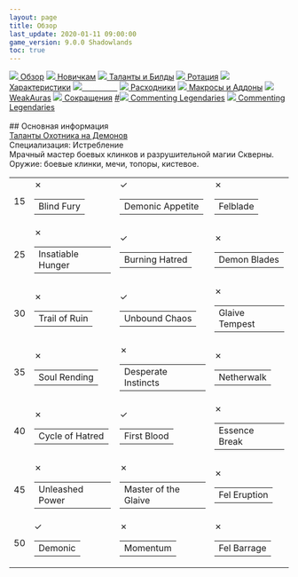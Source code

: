 ```yaml
---
layout: page
title: Обзор
last_update: 2020-01-11 09:00:00
game_version: 9.0.0 Shadowlands
toc: true
---
```


<div id="smooth-nav-outer">
<a href="{{ site.url }}/guide/havoc/overview.html"><img src="https://wow.zamimg.com/images/wow/icons/medium/inv_misc_spyglass_02.jpg"> Обзор</a>
<a href="{{ site.url }}/guide/havoc/beginners.html"><img src="https://wow.zamimg.com/images/wow/icons/medium/spell_lifegivingseed.jpg"> Новичкам</a>
<a href="{{ site.url }}/guide/havoc/talent-builds.html"><img src="https://wow.zamimg.com/images/wow/icons/medium/ability_marksmanship.jpg"> Таланты и Билды</a>
<a href="{{ site.url }}/guide/havoc/rotation-priority.html"><img src="https://wow.zamimg.com/images/wow/icons/medium/wow_token01.jpg"> Ротация</a>
<a href="{{ site.url }}/guide/havoc/stats.html"><img src="https://wow.zamimg.com/images/wow/icons/medium/inv_inscription_80_warscroll_intellect.jpg"> Характеристики</a>
<a href="{{ site.url }}/guide/havoc/gear.html"><img src="https://wow.zamimg.com/images/wow/icons/medium/inv_chest_chain_03.jpg"><span style="color: white;"> Бис лист</span></a>
<a href="{{ site.url }}/guide/havoc/consumables.html"><img src="https://wow.zamimg.com/images/wow/icons/medium/inv_potion_92.jpg"> Расходники</a>
<a href="{{ site.url }}/guide/havoc/macros-addons.html"><img src="https://wow.zamimg.com/images/wow/icons/medium/inv_eng_gearspringparts.jpg"> Макросы и Аддоны</a>
<a href="{{ site.url }}/guide/havoc/weakauras.html"><img src="https://wow.zamimg.com/images/wow/icons/medium/spell_holy_auramastery.jpg"> WeakAuras</a>
<a href="{{ site.url }}/guide/havoc/common-terms.html"><img src="https://wow.zamimg.com/images/wow/icons/medium/ui_chat.jpg"> Сокращения</a>
<a href="">#<img src="https://wow.zamimg.com/images/wow/icons/medium/wow_token01.jpg"> Commenting Legendaries</a>
<a href="#"><img src="https://wow.zamimg.com/images/wow/icons/medium/wow_token01.jpg"> Commenting Legendaries</a>
</div>
<br>
## Основная информация




<div class="talentcalc" style="min-height: 470px; display: block;" data-left-sidebar="false" data-right-sidebar="false" data-selected="no">
<div class="talentcalc-wrapper" style="" data-selected="no">
<div class="talentcalc-main" data-selected="no" data-class="demonhunter">
<div class="talentcalc-header-class">
<a class="c12" href="/class=12#spells:type=-2" target="_blank">Таланты Охотника на Демонов</a></div>
<div class="talentcalc-spec-switcher">Специализация: <span class="q1"><span class="tooltip-inside-icon" style="background-image: url(https://wow.zamimg.com/images/wow/icons/small/ability_demonhunter_specdps.jpg)"></span> Истребление <span class="talentcalc-spec-role" style="background-position: 0px 0"></span></span>
</div>                             
<div class="talentcalc-spec-desc" data-spec="3">Мрачный мастер боевых клинков и разрушительной магии Скверны. Оружие: боевые клинки, мечи, топоры, кистевое.</div>    
<table class="talentcalc-core" data-selected="no">
<tbody data-selected="no">
<tr data-row="0" class="talentcalc-row" data-selected="yes" data-available="yes">
<td class="outer" data-selected="no">
<div class="inner">15</div></td>
<td class="outer" data-row="0" data-col="0" cursor="pointer" data-selected="no">
<div class="inner">
<a class="screen" target="_blank" data-whattach="icon" href="https://shadowlands.wowhead.com/spell=203550"></a>
<div class="iconmedium"><ins style="background-image: url(https://wow.zamimg.com/images/wow/icons/medium/ability_bosskilrogg_deadeye.jpg)"></ins><del></del><a class="" target="_blank" href="javascript:"></a>
<div class="state">✗</div></div>
<table>
<tbody>
<tr>
<td>Blind Fury</td>
</tr>
</tbody>
</table >
</div>
</td>
<td class="outer" data-row="0" data-col="1" cursor="pointer" data-selected="yes">
<div class="inner"><a class="screen" target="_blank" data-whattach="icon" href="https://shadowlands.wowhead.com/spell=206478"></a>
<div class="iconmedium"><ins style="background-image: url(https://wow.zamimg.com/images/wow/icons/medium/ability_creature_poison_01_purple.jpg)"></ins><del></del>
<div class="state active">✓</div></div>
<table>
<tbody>
<tr>
<td>Demonic Appetite</td>
</tr>
</tbody>
</table>
</div>
</td>
<td class="outer last-child" data-row="0" data-col="2" cursor="pointer" data-selected="no">
<div class="inner"><a class="screen" target="_blank" data-whattach="icon" href="https://shadowlands.wowhead.com/spell=232893"></a>
<div class="iconmedium"><ins style="background-image: url(https://wow.zamimg.com/images/wow/icons/medium/ability_demonhunter_felblade.jpg)"></ins><del></del><a class="" target="_blank" href="javascript:"></a>
<div class="state">✗</div></div>
<table>
<tbody>
<tr>
<td>Felblade</td>
</tr>
</tbody>
</table>
</div>
</td>
</tr>
<tr data-row="1" class="talentcalc-row" data-selected="yes" data-available="yes"><td class="outer" data-selected="no"><div class="inner">25</div>
</td>
<td class="outer" data-row="1" data-col="0" cursor="pointer" data-selected="no"><div class="inner"><a class="screen" target="_blank" data-whattach="icon" href="https://shadowlands.wowhead.com/spell=258876"></a>
<div class="iconmedium"><ins style="background-image: url(https://wow.zamimg.com/images/wow/icons/medium/ability_rogue_hungerforblood.jpg)"></ins><del></del><a class="" target="_blank" href="javascript:"></a>
<div class="state">✗</div></div>
<table>
<tbody>
<tr>
<td>Insatiable Hunger</td>
</tr>
</tbody>
</table>
</div>
</td>
<td class="outer" data-row="1" data-col="1" cursor="pointer" data-selected="yes">
<div class="inner"><a class="screen" target="_blank" data-whattach="icon" href="https://shadowlands.wowhead.com/spell=320374"></a>
<div class="iconmedium"><ins style="background-image: url(https://wow.zamimg.com/images/wow/icons/medium/ability_demonhunter_immolation.jpg)"></ins><del></del><a class="" target="_blank" href="javascript:"></a>
<div class="state active">✓</div></div>
<table>
<tbody>
<tr>
<td>Burning Hatred</td>
</tr>
</tbody>
</table>
</div>
</td>
<td class="outer last-child" data-row="1" data-col="2" cursor="pointer" data-selected="no">
<div class="inner"><a class="screen" target="_blank" data-whattach="icon" href="https://shadowlands.wowhead.com/spell=203555"></a>
<div class="iconmedium"><ins style="background-image: url(https://wow.zamimg.com/images/wow/icons/medium/inv_weapon_shortblade_92.jpg)"></ins><del></del><a class="" target="_blank" href="javascript:"></a>
<div class="state">✗</div></div>
<table>
<tbody>
<tr>
<td>Demon Blades</td>
</tr>
</tbody>
</table>
</div>
</td>
</tr><tr data-row="2" class="talentcalc-row" data-selected="yes" data-available="yes">
<td class="outer" data-selected="no"><div class="inner">30</div>
</td>
<td class="outer" data-row="2" data-col="0" cursor="pointer" data-selected="no">
<div class="inner"><a class="screen" target="_blank" data-whattach="icon" href="https://shadowlands.wowhead.com/spell=258881"></a>
<div class="iconmedium"><ins style="background-image: url(https://wow.zamimg.com/images/wow/icons/medium/ability_demonhunter_bladedance.jpg)"></ins><del></del><a class="" target="_blank" href="javascript:"></a>
<div class="state">✗</div></div>
<table>
<tbody>
<tr>
<td>Trail of Ruin</td>
</tr>
</tbody>
</table>
</div>
</td>
<td class="outer" data-row="2" data-col="1" cursor="pointer" data-selected="yes">
<div class="inner"><a class="screen" target="_blank" data-whattach="icon" href="https://shadowlands.wowhead.com/spell=275144"></a>
<div class="iconmedium"><ins style="background-image: url(https://wow.zamimg.com/images/wow/icons/medium/ability_demonhunter_felrush.jpg)"></ins><del></del><a class="" target="_blank" href="javascript:"></a>
<div class="state active">✓</div></div>
<table>
<tbody>
<tr>
<td>Unbound Chaos</td>
</tr>
</tbody>
</table>
</div>
</td>
<td class="outer last-child" data-row="2" data-col="2" cursor="pointer" data-selected="no">
<div class="inner"><a class="screen" target="_blank" data-whattach="icon" href="https://shadowlands.wowhead.com/spell=342817"></a>
<div class="iconmedium"><ins style="background-image: url(https://wow.zamimg.com/images/wow/icons/medium/inv_glaive_1h_artifactazgalor_d_06dual.jpg)"></ins><del></del><a class="" target="_blank" href="javascript:"></a>
<div class="state">✗</div></div>
<table>
<tbody>
<tr>
<td>Glaive Tempest</td>
</tr>
</tbody>
</table>
</div>
</td>
</tr>
<tr data-row="3" class="talentcalc-row" data-selected="no" data-available="yes">
<td class="outer" data-selected="no"><div class="inner">35</div></td>
<td class="outer" data-row="3" data-col="0" cursor="pointer" data-selected="no">
<div class="inner"><a class="screen" target="_blank" data-whattach="icon" href="https://shadowlands.wowhead.com/spell=204909"></a>
<div class="iconmedium"><ins style="background-image: url(https://wow.zamimg.com/images/wow/icons/medium/ability_demonhunter_soulcleave2.jpg)"></ins><del></del><a class="" target="_blank" href="javascript:"></a>
<div class="state">✗</div></div>
<table>
<tbody>
<tr>
<td>Soul Rending</td>
</tr>
</tbody>
</table>
</div>
</td>
<td class="outer" data-row="3" data-col="1" cursor="pointer" data-selected="no">
<div class="inner"><a class="screen" target="_blank" data-whattach="icon" href="https://shadowlands.wowhead.com/spell=205411"></a>
<div class="iconmedium"><ins style="background-image: url(https://wow.zamimg.com/images/wow/icons/medium/spell_shadow_manafeed.jpg)"></ins><del></del><a class="" target="_blank" href="javascript:"></a>
<div class="state">✗</div></div>
<table>
<tbody>
<tr>
<td>Desperate Instincts</td>
</tr>
</tbody>
</table>
</div>
</td>
<td class="outer last-child" data-row="3" data-col="2" cursor="pointer" data-selected="no">
<div class="inner">
<a class="screen" target="_blank" data-whattach="icon" href="https://shadowlands.wowhead.com/spell=196555"></a>
<div class="iconmedium"><ins style="background-image: url(https://wow.zamimg.com/images/wow/icons/medium/spell_warlock_demonsoul.jpg)"></ins><del></del><a class="" target="_blank" href="javascript:"></a>
<div class="state">✗</div></div><table><tbody><tr><td>Netherwalk</td>
</tr>
</tbody>
</table>
</div>
</td>
</tr>
<tr data-row="4" class="talentcalc-row" data-selected="yes" data-available="yes">
<td class="outer" data-selected="no"><div class="inner">40</div>
</td>
<td class="outer" data-row="4" data-col="0" cursor="pointer" data-selected="no">
<div class="inner"><a class="screen" target="_blank" data-whattach="icon" href="https://shadowlands.wowhead.com/spell=258887"></a>
<div class="iconmedium"><ins style="background-image: url(https://wow.zamimg.com/images/wow/icons/medium/ability_ironmaidens_whirlofblood.jpg)"></ins><del></del><a class="" target="_blank" href="javascript:"></a>
<div class="state">✗</div></div>
<table>
<tbody>
<tr>
<td>Cycle of Hatred</td>
</tr>
</tbody>
</table>
</div>
</td>
<td class="outer" data-row="4" data-col="1" cursor="pointer" data-selected="yes">
<div class="inner"><a class="screen" target="_blank" data-whattach="icon" href="https://shadowlands.wowhead.com/spell=206416"></a>
<div class="iconmedium"><ins style="background-image: url(https://wow.zamimg.com/images/wow/icons/medium/ability_deathwing_bloodcorruption_death.jpg)"></ins><del></del><a class="" target="_blank" href="javascript:"></a>
<div class="state active">✓</div></div>
<table>
<tbody>
<tr>
<td>First Blood</td>
</tr>
</tbody>
</table>
</div>
</td>
<td class="outer last-child" data-row="4" data-col="2" cursor="pointer" data-selected="no">
<div class="inner"><a class="screen" target="_blank" data-whattach="icon" href="https://shadowlands.wowhead.com/spell=258860"></a>
<div class="iconmedium"><ins style="background-image: url(https://wow.zamimg.com/images/wow/icons/medium/spell_shadow_ritualofsacrifice.jpg)"></ins><del></del><a class="" target="_blank" href="javascript:"></a>
<div class="state">✗</div></div>
<table>
<tbody>
<tr>
<td>Essence Break</td>
</tr>
</tbody>
</table>
</div>
</td>
</tr>
<tr data-row="5" class="talentcalc-row" data-selected="no" data-available="yes"><td class="outer" data-selected="no"><div class="inner">45</div>
</td>
<td class="outer" data-row="5" data-col="0" cursor="pointer" data-selected="no">
<div class="inner">
<a class="screen" target="_blank" data-whattach="icon" href="https://shadowlands.wowhead.com/spell=206477"></a>
<div class="iconmedium"><ins style="background-image: url(https://wow.zamimg.com/images/wow/icons/medium/ability_demonhunter_chaosnova.jpg)"></ins><del></del><a class="" target="_blank" href="javascript:"></a>
<div class="state">✗</div></div>
<table>
<tbody>
<tr>
<td>Unleashed Power</td>
</tr>
</tbody>
</table>
</div>
</td>
<td class="outer" data-row="5" data-col="1" cursor="pointer" data-selected="no">
<div class="inner"><a class="screen" target="_blank" data-whattach="icon" href="https://shadowlands.wowhead.com/spell=203556"></a>
<div class="iconmedium"><ins style="background-image: url(https://wow.zamimg.com/images/wow/icons/medium/inv_glaive_1h_demonhunter_a_01.jpg)"></ins><del></del><a class="" target="_blank" href="javascript:"></a>
<div class="state">✗</div></div>
<table>
<tbody>
<tr>
<td>Master of the Glaive</td>
</tr>
</tbody>
</table>
</div>
</td>
<td class="outer last-child" data-row="5" data-col="2" cursor="pointer" data-selected="no">
<div class="inner"><a class="screen" target="_blank" data-whattach="icon" href="https://shadowlands.wowhead.com/spell=211881"></a>
<div class="iconmedium"><ins style="background-image: url(https://wow.zamimg.com/images/wow/icons/medium/ability_bossfellord_felspike.jpg)"></ins><del></del><a class="" target="_blank" href="javascript:"></a>
<div class="state">✗</div></div>
<table>
<tbody>
<tr>
<td>Fel Eruption</td>
</tr>
</tbody>
</table>
</div>
</td>
</tr>
<tr data-row="6" class="talentcalc-row" data-selected="yes" data-available="yes">
<td class="outer" data-selected="no">
<div class="inner">50</div>
</td>
<td class="outer" data-row="6" data-col="0" cursor="pointer" data-selected="yes">
<div class="inner"><a class="screen" target="_blank" data-whattach="icon" href="https://shadowlands.wowhead.com/spell=213410"></a>
<div class="iconmedium"><ins style="background-image: url(https://wow.zamimg.com/images/wow/icons/medium/spell_shadow_demonform.jpg)"></ins><del></del><a class="" target="_blank" href="javascript:"></a>
<div class="state active">✓</div></div>
<table>
<tbody>
<tr>
<td>Demonic</td>
</tr>
</tbody>
</table>
</div>
</td>
<td class="outer" data-row="6" data-col="1" cursor="pointer" data-selected="no">
<div class="inner"><a class="screen" target="_blank" data-whattach="icon" href="https://shadowlands.wowhead.com/spell=206476"></a>
<div class="iconmedium"><ins style="background-image: url(https://wow.zamimg.com/images/wow/icons/medium/ability_foundryraid_demolition.jpg)"></ins><del></del><a class="" target="_blank" href="javascript:">
</a><div class="state">✗</div></div>
<table>
<tbody>
<tr>
<td>Momentum</td>
</tr>
</tbody>
</table>
</div>
</td>
<td class="outer last-child" data-row="6" data-col="2" cursor="pointer" data-selected="no">
<div class="inner"><a class="screen" target="_blank" data-whattach="icon" href="https://shadowlands.wowhead.com/spell=258925"></a>
<div class="iconmedium">
<ins style="background-image: url(https://wow.zamimg.com/images/wow/icons/medium/inv_felbarrage.jpg)"></ins><del></del><a class="" target="_blank" href="javascript:"></a>
<div class="state">✗</div></div>
<table>
<tbody>
<tr>
<td>Fel Barrage</td>
</tr>
</tbody>
</table>
</div>
</td>
</tr>
</tbody>
</table>    
</div>
</div>
</div>                    